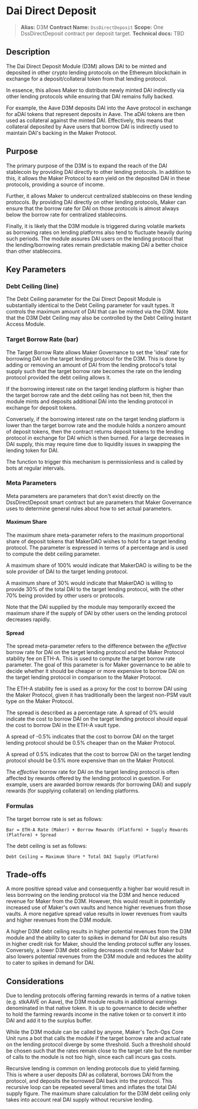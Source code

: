 # Dai Direct Deposit

>**Alias:** D3M 
>**Contract Name:** `DssDirectDeposit` 
>**Scope:** One DssDirectDeposit contract per deposit target. 
>**Technical docs:** TBD

## Description

The Dai Direct Deposit Module (D3M) allows DAI to be minted and deposited in other crypto lending protocols on the Ethereum blockchain in exchange for a deposit/collateral token from that lending protocol.

In essence, this allows Maker to distribute newly minted DAI indirectly via other lending protocols while ensuring that DAI remains fully backed. 

For example, the Aave D3M deposits DAI into the Aave protocol in exchange for aDAI tokens that represent deposits in Aave. The aDAI tokens are then used as collateral against the minted DAI. Effectively, this means that collateral deposited by Aave users that borrow DAI is indirectly used to maintain DAI's backing in the Maker Protocol. 

## Purpose

The primary purpose of the D3M is to expand the reach of the DAI stablecoin by providing DAI directly to other lending protocols. In addition to this, it allows the Maker Protocol to earn yield on the deposited DAI in these protocols, providing a source of income. 

Further, it allows Maker to undercut centralized stablecoins on these lending protocols. By providing DAI directly on other lending protocols, Maker can ensure that the borrow rate for DAI on those protocols is almost always below the borrow rate for centralized stablecoins. 

Finally, it is likely that the D3M module is triggered during volatile markets as borrowing rates on lending platforms also tend to fluctuate heavily during such periods. The module assures DAI users on the lending protocol that the lending/borrowing rates remain predictable making DAI a better choice than other stablecoins.


## Key Parameters

### Debt Ceiling (line) 
The Debt Ceiling parameter for the Dai Direct Deposit Module is substantially identical to the Debt Ceiling parameter for vault types. It controls the maximum amount of DAI that can be minted via the D3M. Note that the D3M Debt Ceiling may also be controlled by the Debt Ceiling Instant Access Module.

### Target Borrow Rate (bar) 
The Target Borrow Rate allows Maker Governance to set the 'ideal' rate for borrowing DAI on the target lending protocol for the D3M. This is done by adding or removing an amount of DAI from the lending protocol's total supply such that the target borrow rate becomes the rate on the lending protocol provided the debt ceiling allows it. 

If the borrowing interest rate on the target lending platform is higher than the target borrow rate and the debt ceiling has not been hit, then the module mints and deposits additional DAI into the lending protocol in exchange for deposit tokens.

Conversely, if the borrowing interest rate on the target lending platform is lower than the target borrow rate and the module holds a nonzero amount of deposit tokens, then the contract returns deposit tokens to the lending protocol in exchange for DAI which is then burned. For a large decreases in DAI supply, this may require time due to liquidity issues in swapping the lending token for DAI.

The function to trigger this mechanism is permissionless and is called by bots at regular intervals. 

### Meta Parameters

Meta parameters are parameters that don't exist directly on the DssDirectDeposit smart contract but are parameters that Maker Governance uses to determine general rules about how to set actual parameters.

#### Maximum Share

The maximum share meta-parameter refers to the maximum proportional share of deposit tokens that MakerDAO wishes to hold for a target lending protocol. The parameter is expressed in terms of a percentage and is used to compute the debt ceiling parameter.

A maximum share of 100% would indicate that MakerDAO is willing to be the sole provider of DAI to the target lending protocol.

A maximum share of 30% would indicate that MakerDAO is willing to provide 30% of the total DAI to the target lending protocol, with the other 70% being provided by other users or protocols. 

Note that the DAI supplied by the module may temporarily exceed the maximum share if the supply of DAI by other users on the lending protocol decreases rapidly.

#### Spread

The spread meta-parameter refers to the difference between the _effective_ borrow rate for DAI on the target lending protocol and the Maker Protocol stability fee on ETH-A. This is used to compute the target borrow rate parameter. The goal of this parameter is for Maker governance to be able to decide whether it should be cheaper or more expensive to borrow DAI on the target lending protocol in comparison to the Maker Protocol. 

The ETH-A stability fee is used as a proxy for the cost to borrow DAI using the Maker Protocol, given it has traditionally been the largest non-PSM vault type on the Maker Protocol.

The spread is described as a percentage rate. A spread of 0% would indicate the cost to borrow DAI on the target lending protocol should equal the cost to borrow DAI in the ETH-A vault type.

A spread of -0.5% indicates that the cost to borrow DAI on the target lending protocol should be 0.5% cheaper than on the Maker Protocol.

A spread of 0.5% indicates that the cost to borrow DAI on the target lending protocol should be 0.5% more expensive than on the Maker Protocol.

The _effective_ borrow rate for DAI on the target lending protocol is often affected by rewards offered by the lending protocol in question. For example, users are awarded borrow rewards (for borrowing DAI) and supply rewards (for supplying collateral) on lending platforms. 

### Formulas

The target borrow rate is set as follows:

``Bar = ETH-A Rate (Maker) + Borrow Rewards (Platform) + Supply Rewards (Platform) + Spread`` 

The debt ceiling is set as follows:

``Debt Ceiling = Maximum Share * Total DAI Supply (Platform)`` 



## Trade-offs

A more positive spread value and consequently a higher bar would result in less borrowing on the lending protocol via the D3M and hence reduced revenue for Maker from the D3M. However, this would result in potentially increased use of Maker's own vaults and hence higher revenues from those vaults. A more negative spread value results in lower revenues from vaults and higher revenues from the D3M module. 

A higher D3M debt ceiling results in higher potential revenues from the D3M module and the ability to cater to spikes in demand for DAI but also results in higher credit risk for Maker, should the lending protocol suffer any losses. Conversely, a lower D3M debt ceiling decreases credit risk for Maker but also lowers potential revenues from the D3M module and reduces the ability to cater to spikes in demand for DAI.

## Considerations

Due to lending protocols offering farming rewards in terms of a native token (e.g. stkAAVE on Aave), the D3M module results in additional earnings denominated in that native token. It is up to governance to decide whether to hold the farming rewards income in the native token or to convert it into DAI and add it to the surplus buffer.

While the D3M module can be called by anyone, Maker's Tech-Ops Core Unit runs a bot that calls the module if the target borrow rate and actual rate on the lending protocol diverge by some threshold. Such a threshold should be chosen such that the rates remain close to the target rate but the number of calls to the module is not too high, since each call incurs gas costs.

Recursive lending is common on lending protocols due to yield farming. This is where a user deposits DAI as collateral, borrows DAI from the protocol, and deposits the borrowed DAI back into the protocol. This recursive loop can be repeated several times and inflates the total DAI supply figure. The maximum share calculation for the D3M debt ceiling only takes into account real DAI supply without recursive lending. 






